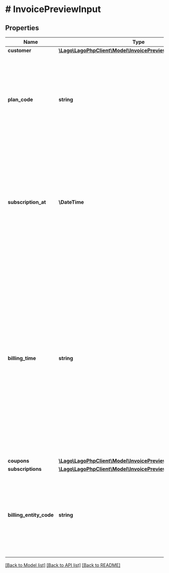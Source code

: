 # # InvoicePreviewInput

## Properties

Name | Type | Description | Notes
------------ | ------------- | ------------- | -------------
**customer** | [**\Lago\LagoPhpClient\Model\InvoicePreviewInputCustomer**](InvoicePreviewInputCustomer.md) |  |
**plan_code** | **string** | The code of the plan. It serves as a unique identifier associated with a particular plan. The code is typically used for internal or system-level identification purposes, like assigning a subscription, for instance. | [optional]
**subscription_at** | **\DateTime** | The anniversary date and time of the initial subscription. This date serves as the basis for billing subscriptions with &#x60;anniversary&#x60; billing time. The &#x60;anniversary_date&#x60; should be provided in ISO 8601 datetime format and expressed in Coordinated Universal Time (UTC). | [optional]
**billing_time** | **string** | The billing time for the subscription, which can be set as either &#x60;anniversary&#x60; or &#x60;calendar&#x60;. If not explicitly provided, it will default to &#x60;calendar&#x60;. The billing time determines the timing of recurring billing cycles for the subscription. By specifying &#x60;anniversary&#x60;, the billing cycle will be based on the specific date the subscription started (billed fully), while &#x60;calendar&#x60; sets the billing cycle at the first day of the week/month/year (billed with proration). | [optional]
**coupons** | [**\Lago\LagoPhpClient\Model\InvoicePreviewInputCouponsInner[]**](InvoicePreviewInputCouponsInner.md) |  | [optional]
**subscriptions** | [**\Lago\LagoPhpClient\Model\InvoicePreviewInputSubscriptions**](InvoicePreviewInputSubscriptions.md) |  | [optional]
**billing_entity_code** | **string** | The code of the billing entity to which will be associated a customer if the external_id is not provided. If billing_entity_code is not provided, default billing_entity of organization will be used. | [optional]

[[Back to Model list]](../../README.md#models) [[Back to API list]](../../README.md#endpoints) [[Back to README]](../../README.md)
